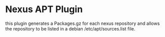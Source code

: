 Nexus APT Plugin
================

this plugin generates a Packages.gz for each nexus repository and allows the repository to be listed in a debian /etc/apt/sources.list file.
